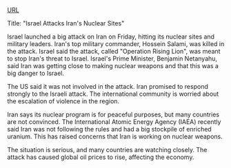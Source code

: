 <a href="https://www.bbc.com/news/articles/cdj9vj8glg2o">URL</a>
<p>Title: "Israel Attacks Iran's Nuclear Sites"</p>
<p>Israel launched a big attack on Iran on Friday, hitting its nuclear sites and military leaders. Iran's top military commander, Hossein Salami, was killed in the attack. Israel said the attack, called "Operation Rising Lion", was meant to stop Iran's threat to Israel. Israel's Prime Minister, Benjamin Netanyahu, said Iran was getting close to making nuclear weapons and that this was a big danger to Israel.</p>
<p>The US said it was not involved in the attack. Iran promised to respond strongly to the Israeli attack. The international community is worried about the escalation of violence in the region.</p>
<p>Iran says its nuclear program is for peaceful purposes, but many countries are not convinced. The International Atomic Energy Agency (IAEA) recently said Iran was not following the rules and had a big stockpile of enriched uranium. This has raised concerns that Iran is working on nuclear weapons.</p>
<p>The situation is serious, and many countries are watching closely. The attack has caused global oil prices to rise, affecting the economy.</p>
